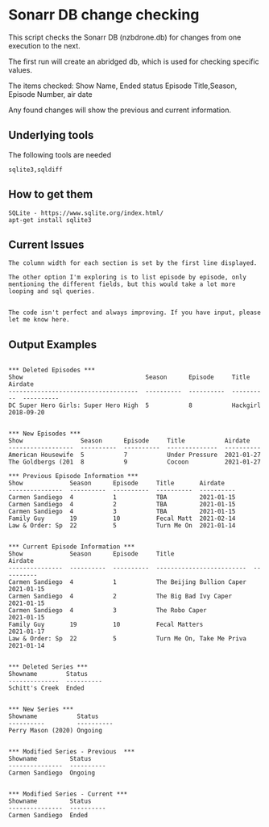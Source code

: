 # Sonarr DB change checking

This script checks the Sonarr DB (nzbdrone.db) for changes from one execution to the next.

The first run will create an abridged db, which is used for checking specific values.

The items checked:
Show Name, Ended status
Episode Title,Season, Episode Number, air date

Any found changes will show the previous and current information. 

## Underlying tools

The following tools are needed

```
sqlite3,sqldiff
```

## How to get them
```
SQLite - https://www.sqlite.org/index.html/
apt-get install sqlite3
```

## Current Issues
```
The column width for each section is set by the first line displayed.

The other option I'm exploring is to list episode by episode, only mentioning the different fields, but this would take a lot more looping and sql queries.


The code isn't perfect and always improving. If you have input, please let me know here.
```


## Output Examples
```

*** Deleted Episodes ***
Show                                  Season      Episode     Title       Airdate
------------------------------------  ----------  ----------  ----------  ----------
DC Super Hero Girls: Super Hero High  5           8           Hackgirl    2018-09-20


*** New Episodes ***
Show                Season      Episode     Title           Airdate
------------------  ----------  ----------  --------------  ----------
American Housewife  5           7           Under Pressure  2021-01-27
The Goldbergs (201  8           9           Cocoon          2021-01-27

*** Previous Episode Information ***
Show             Season      Episode     Title       Airdate
---------------  ----------  ----------  ----------  ----------
Carmen Sandiego  4           1           TBA         2021-01-15
Carmen Sandiego  4           2           TBA         2021-01-15
Carmen Sandiego  4           3           TBA         2021-01-15
Family Guy       19          10          Fecal Matt  2021-02-14
Law & Order: Sp  22          5           Turn Me On  2021-01-14


*** Current Episode Information ***
Show             Season      Episode     Title                      Airdate
---------------  ----------  ----------  -------------------------  ----------
Carmen Sandiego  4           1           The Beijing Bullion Caper  2021-01-15
Carmen Sandiego  4           2           The Big Bad Ivy Caper      2021-01-15
Carmen Sandiego  4           3           The Robo Caper             2021-01-15
Family Guy       19          10          Fecal Matters              2021-01-17
Law & Order: Sp  22          5           Turn Me On, Take Me Priva  2021-01-14


*** Deleted Series ***
Showname        Status
--------------  ----------
Schitt's Creek  Ended


*** New Series ***
Showname           Status
----------         ----------
Perry Mason (2020) Ongoing


*** Modified Series - Previous  ***
Showname         Status
---------------  ----------
Carmen Sandiego  Ongoing


*** Modified Series - Current ***
Showname         Status
---------------  ----------
Carmen Sandiego  Ended
